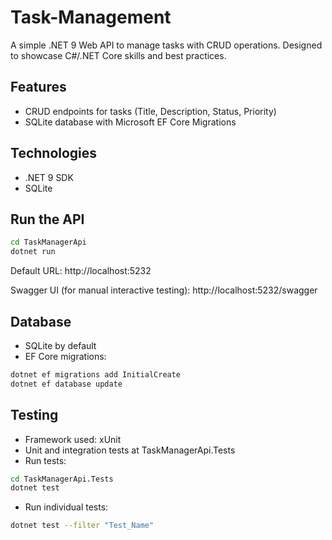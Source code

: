 # Task-Management

A simple .NET 9 Web API to manage tasks with CRUD operations. Designed to showcase C#/.NET Core skills and best practices.

## Features
- CRUD endpoints for tasks (Title, Description, Status, Priority)
- SQLite database with Microsoft EF Core Migrations

## Technologies
- .NET 9 SDK
- SQLite

## Run the API
```sh
cd TaskManagerApi
dotnet run
```

Default URL: http://localhost:5232

Swagger UI (for manual interactive testing): http://localhost:5232/swagger


## Database
- SQLite by default
- EF Core migrations:
```sh
dotnet ef migrations add InitialCreate
dotnet ef database update
```

## Testing
- Framework used: xUnit
- Unit and integration tests at TaskManagerApi.Tests
- Run tests:
```sh
cd TaskManagerApi.Tests
dotnet test
```
- Run individual tests:
```sh
dotnet test --filter "Test_Name"
```
